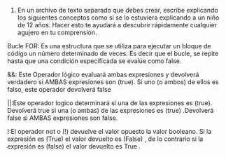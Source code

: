 1. En un archivo de texto separado que debes crear, escribe explicando los siguientes conceptos
 como si se lo estuviera explicando a un niño de 12 años. Hacer esto te ayudará a descubrir
  rápidamente cualquier agujero en tu comprensión.

Bucle FOR: Es una estructura que se utiliza para ejecutar un bloque de código un número determinado 
de veces. Es decir que el bucle, se repite hasta que una condición especificada se evalúe como false. 

&&: Este Operador lógico evaluará ambas expresiones y devolverá verdadero si AMBAS expresiones son (true).
 Si uno (o ambos) de ellos es falso, este operador devolverá false

||:Este operador logico determinará si una de las expresiones es (true). Devolverá true si una (o ambas) de las expresiones es (true) .Devolverá false si AMBAS expresiones son false.

!:El operador not o (!) devuelve el valor opuesto la valor booleano. Si la expresión es (True) el valor devuelto es (False) , de lo contrario si la expresión es (false) el valor devuelto es True .
